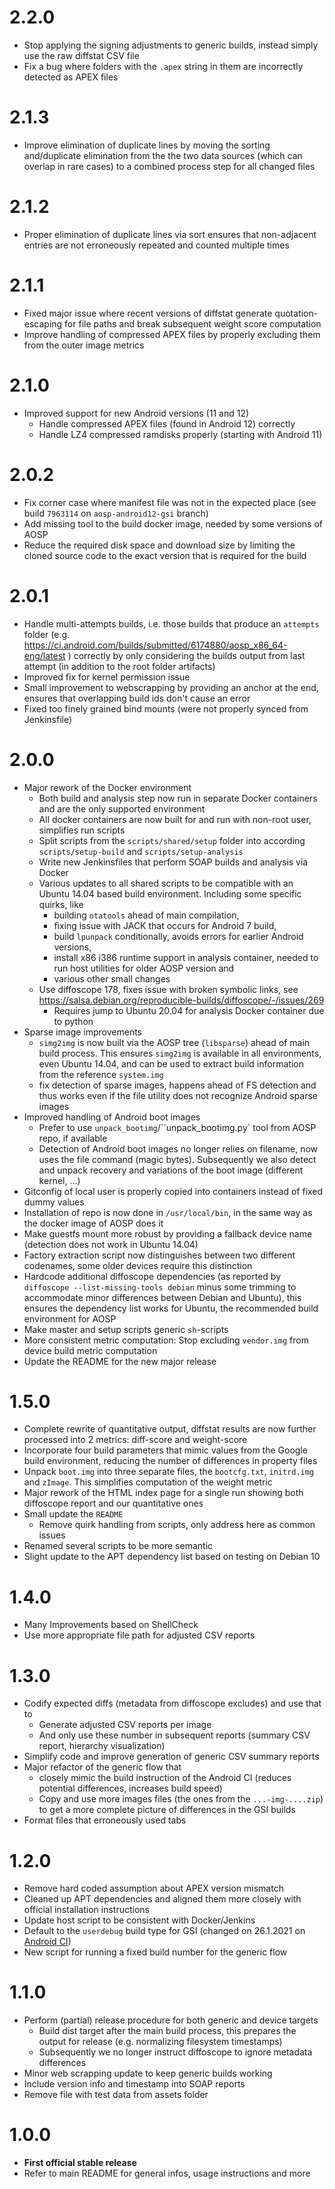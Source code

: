 
# 2.2.0

- Stop applying the signing adjustments to generic builds, instead simply use the raw diffstat CSV file
- Fix a bug where folders with the `.apex` string in them are incorrectly detected as APEX files

# 2.1.3

- Improve elimination of duplicate lines by moving the sorting and/duplicate elimination from the the two data sources (which can overlap in rare cases) to a combined process step for all changed files

# 2.1.2

- Proper elimination of duplicate lines via sort ensures that non-adjacent entries are not erroneously repeated and counted multiple times

# 2.1.1

- Fixed major issue where recent versions of diffstat generate quotation-escaping for file paths and break subsequent weight score computation
- Improve handling of compressed APEX files by properly excluding them from the outer image metrics

# 2.1.0

- Improved support for new Android versions (11 and 12)
  - Handle compressed APEX files (found in Android 12) correctly
  - Handle LZ4 compressed ramdisks properly (starting with Android 11)

# 2.0.2

- Fix corner case where manifest file was not in the expected place (see build `7963114` on `aosp-android12-gsi` branch)
- Add missing tool to the build docker image, needed by some versions of AOSP
- Reduce the required disk space and download size by limiting the cloned source code to the exact version that is required for the build

# 2.0.1

- Handle multi-attempts builds, i.e. those builds that produce an `attempts` folder (e.g. https://ci.android.com/builds/submitted/6174880/aosp_x86_64-eng/latest ) correctly by only considering the builds output from last attempt (in addition to the root folder artifacts)
- Improved fix for kernel permission issue
- Small improvement to webscrapping by providing an anchor at the end, ensures that overlapping build ids don't cause an error
- Fixed too finely grained bind mounts (were not properly synced from Jenkinsfile)

# 2.0.0

- Major rework of the Docker environment
  - Both build and analysis step now run in separate Docker containers and are the only supported environment
  - All docker containers are now built for and run with non-root user, simplifies run scripts
  - Split scripts from the `scripts/shared/setup` folder into according `scripts/setup-build` and `scripts/setup-analysis`
  - Write new Jenkinsfiles that perform SOAP builds and analysis via Docker
  - Various updates to all shared scripts to be compatible with an Ubuntu 14.04 based build environment. Including some specific quirks, like
    - building `otatools` ahead of main compilation,
    - fixing issue with JACK that occurs for Android 7 build,
    - build `lpunpack` conditionally, avoids errors for earlier Android versions,
    - install x86 i386 runtime support in analysis container, needed to run host utilities for older AOSP version and
    - various other small changes
  - Use diffoscope 178, fixes issue with broken symbolic links, see https://salsa.debian.org/reproducible-builds/diffoscope/-/issues/269
    - Requires jump to Ubuntu 20.04 for analysis Docker container due to python
- Sparse image improvements
  - `simg2img` is now built via the AOSP tree (`libsparse`) ahead of main build process. This ensures `simg2img` is available in all environments, even Ubuntu 14.04, and can be used to extract build information from the reference `system.img`
  - fix detection of sparse images, happens ahead of FS detection and thus works even if the file utility does not recognize Android sparse images
- Improved handling of Android boot images
  - Prefer to use `unpack_bootimg`/``unpack_bootimg.py` tool from AOSP repo, if available
  - Detection of Android boot images no longer relies on filename, now uses the file command (magic bytes). Subsequently we also detect and unpack recovery and variations of the boot image (different kernel, ...)
- Gitconfig of local user is properly copied into containers instead of fixed dummy values
- Installation of repo is now done in `/usr/local/bin`, in the same way as the docker image of AOSP does it
- Make guestfs mount more robust by providing a fallback device name (detection does not work in Ubuntu 14.04)
- Factory extraction script now distinguishes between two different codenames, some older devices require this distinction
- Hardcode additional diffoscope dependencies (as reported by `diffoscope --list-missing-tools debian` minus some trimming to accommodate minor differences between Debian and Ubuntu), this ensures the dependency list works for Ubuntu, the recommended build environment for AOSP
- Make master and setup scripts generic `sh`-scripts
- More consistent metric computation: Stop excluding `vendor.img` from device build metric computation
- Update the README for the new major release

# 1.5.0

- Complete rewrite of quantitative output, diffstat results are now further processed into 2 metrics: diff-score and weight-score
- Incorporate four build parameters that mimic values from the Google build environment, reducing the number of differences in property files
- Unpack `boot.img` into three separate files, the `bootcfg.txt`, `initrd.img` and `zImage`. This simplifies computation of the weight metric
- Major rework of the HTML index page for a single run showing both diffoscope report and our quantitative ones
- Small update the `README`
  - Remove quirk handling from scripts, only address here as common issues
- Renamed several scripts to be more semantic
- Slight update to the APT dependency list based on testing on Debian 10

# 1.4.0

- Many Improvements based on ShellCheck
- Use more appropriate file path for adjusted CSV reports

# 1.3.0

- Codify expected diffs (metadata from diffoscope excludes) and use that to
  - Generate adjusted CSV reports per image
  - And only use these number in subsequent reports (summary CSV report, hierarchy visualization)
- Simplify code and improve generation of generic CSV summary reports
- Major refactor of the generic flow that
  - closely mimic the build instruction of the Android CI (reduces potential differences, increases build speed)
  - Copy and use more images files (the ones from the `...-img-....zip`) to get a more complete picture of differences in the GSI builds
- Format files that erroneously used tabs

# 1.2.0

- Remove hard coded assumption about APEX version mismatch
- Cleaned up APT dependencies and aligned them more closely with official installation instructions
- Update host script to be consistent with Docker/Jenkins
- Default to the `userdebug` build type for GSI (changed on 26.1.2021 on [Android CI](https://ci.android.com))
- New script for running a fixed build number for the generic flow

# 1.1.0

- Perform (partial) release procedure for both generic and device targets
  - Build dist target after the main build process, this prepares the output for release (e.g. normalizing filesystem timestamps)
  - Subsequently we no longer instruct diffoscope to ignore metadata differences
- Minor web scrapping update to keep generic builds working
- Include version info and timestamp into SOAP reports
- Remove file with test data from assets folder

# 1.0.0

- **First official stable release**
- Refer to main README for general infos, usage instructions and more
